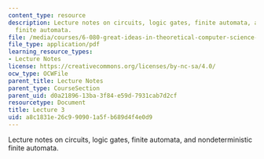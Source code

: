 ```yaml
---
content_type: resource
description: Lecture notes on circuits, logic gates, finite automata, and nondeterministic
  finite automata.
file: /media/courses/6-080-great-ideas-in-theoretical-computer-science-spring-2008/a8c1831e26c990901a5fb689d4f4e0d9_lec3.pdf
file_type: application/pdf
learning_resource_types:
- Lecture Notes
license: https://creativecommons.org/licenses/by-nc-sa/4.0/
ocw_type: OCWFile
parent_title: Lecture Notes
parent_type: CourseSection
parent_uid: d0a21896-13ba-3f84-e59d-7931cab7d2cf
resourcetype: Document
title: Lecture 3
uid: a8c1831e-26c9-9090-1a5f-b689d4f4e0d9
---
```

Lecture notes on circuits, logic gates, finite automata, and nondeterministic finite automata.